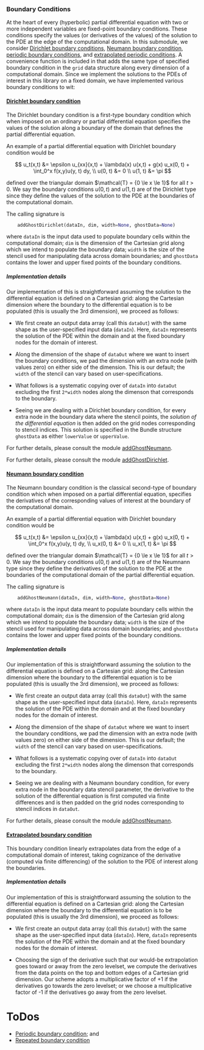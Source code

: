### Boundary Conditions 

At the heart of every (hyperbolic) partial differential equation with two or more independent variables are fixed-point boundary conditions. These conditions specify the values (or derivatives of the values) of the solution to the PDE at the edge of the computational domain. In this submodule, we consider [Dirichlet boundary conditions](../BoundaryCondition/add_ghost_dirichlet.py), [Neumann boundary condition](../BoundaryCondition/add_ghost_neumann.py), [periodic boundary conditions](../BoundaryCondition/add_ghost_periodic.py), and [extrapolated periodic conditions](../BoundaryCondition/add_ghost_extrapolate.py). A convenience function is included in that adds the same type of specified boundary condition in the `grid` data structure along every dimension of a computational domain. Since we implement the solutions to the PDEs of interest in this library on a fixed domain, we have implemented various boundary conditions to wit:

#### [Dirichlet boundary condition](../BoundaryCondition/add_ghost_dirichlet.py)

The Dirichlet boundary condition is a first-type boundary condition which when imposed on an ordinary or partial differential equation specifies the values of the solution along a boundary of the domain that defines the partial differential equation.

An example of a partial differential equation with Dirichlet boundary condition would be 

$$ u_t(x,t) &= \epsilon u_{xx}(x,t) + \lambda(x) u(x,t) + g(x) u_x(0, t) + \int_0^x f(x,y)u(y, t) dy, \\ 
u(0, t) &= 0 \\
u(1, t) &= \pi 
$$

defined over the triangular domain $\mathcal{T} = \{0 \le x \le 1}$ for all $t>0$. We say the boundary conditions $u(0, t)$ and $u(1, t)$ are of the Dirichlet type since they define the values of the solution to the PDE at the boundaries of the computational domain.

The calling signature is 

```python 
    addGhostDirichlet(dataIn, dim, width=None, ghostData=None)
```

where `dataIn` is the input data used to populate boundary cells within the computational domain; `dim` is the dimension of the Cartesian grid along which we intend to populate the boundary data; `width` is the size of the stencil used for manipulating data across domain boundaries; and `ghostData` contains the lower and upper fixed points of the boundary conditions. 

##### Implementation details

Our implementation of this is straightforward assuming the solution to the differential equation is defined on a Cartesian grid: along the Cartesian dimension where the boundary to the differential equation is to be populated (this is usually the 3rd dimension), we proceed as follows: 

+ We first create an output data array (call this `dataOut`) with the same shape as the user-specified input data (`dataIn`). Here, `dataIn` represents the solution of the PDE within the domain and at the fixed boundary nodes for the domain of interest.

+ Along the dimension of the shape of `dataOut` where we want to insert the boundary conditions, we pad the dimension with an extra node (with values zero) on either side of the dimension. This is our default; the `width` of the stencil can vary based on user-specifications.
    
+ What follows is a systematic copying over of `dataIn` into `dataOut` excluding the first `2*width` nodes along the dimenson that corresponds to the boundary. 
    
+ Seeing we are dealing with a Dirichlet boundary condition, for every extra node in the boundary data where the stencil points, the _solution of the differential equation_ is then added on the grid nodes corresponding to stencil indices. This solution is specified in the Bundle structure `ghostData` as either `lowerValue` or `upperValue`.

For further details, please consult the module [addGhostNeumann](../BoundaryCondition/add_ghost_neumann.py).


For further details, please consult the module [addGhostDirichlet](../BoundaryCondition/add_ghost_dirichlet.py).

#### [Neumann boundary condition](../BoundaryCondition/add_ghost_neumann.py)

The Neumann boundary condition is the classical second-type of boundary condition which when imposed on a partial differential equation, specifies the derivatives of the corresponding values of interest at the boundary of the computational domain. 

An example of a partial differential equation with Dirichlet boundary condition would be 

$$ u_t(x,t) &= \epsilon u_{xx}(x,t) + \lambda(x) u(x,t) + g(x) u_x(0, t) + \int_0^x f(x,y)u(y, t) dy, \\ 
u_x(0, t) &= 0 \\
u_x(1, t) &= \pi 
$$

defined over the triangular domain $\mathcal{T} = \{0 \le x \le 1}$ for all $t>0$. We say the boundary conditions $u(0, t)$ and $u(1, t)$ are of the Neumnann type since they define the derivatives of the solution to the PDE at the boundaries of the computational domain of the partial differential equation. 

The calling signature is 

```python 
    addGhostNeumann(dataIn, dim, width=None, ghostData=None)
```

where `dataIn` is the input data meant to populate boundary cells within the computational domain; `dim` is the dimension of the Cartesian grid along which we intend to populate the boundary data; `width` is the size of the stencil used for manipulating data across domain boundaries; and `ghostData` contains the lower and upper fixed points of the boundary conditions.

##### Implementation details
    
Our implementation of this is straightforward assuming the solution to the differential equation is defined on a Cartesian grid: along the Cartesian dimension where the boundary to the differential equation is to be populated (this is usually the 3rd dimension), we proceed as follows: 

+ We first create an output data array (call this `dataOut`) with the same shape as the user-specified input data (`dataIn`). Here, `dataIn` represents the solution of the PDE within the domain and at the fixed boundary nodes for the domain of interest.

+ Along the dimension of the shape of `dataOut` where we want to insert the boundary conditions, we pad the dimension with an extra node (with values zero) on either side of the dimension. This is our default; the `width` of the stencil can vary based on user-specifications.
    
+ What follows is a systematic copying over of `dataIn` into `dataOut` excluding the first `2*width` nodes along the dimenson that corresponds to the boundary. 
    
+ Seeing we are dealing with a Neumann boundary condition, for every extra node in the boundary data stencil parameter, the derivative to the solution of the differential equation is first computed via finite differences and is then padded on the grid nodes corresponding to stencil indices in `dataOut`.

For further details, please consult the module [addGhostNeumann](../BoundaryCondition/add_ghost_neumann.py).

#### [Extrapolated boundary condition](../BoundaryCondition/add_ghost_extrapolate.py)

This boundary condition linearly extrapolates data from the edge of a computational domain of interest, taking cognizance of the derivative (computed via finite differencing) of the solution to the PDE of interest along the boundaries. 

##### Implementation details
    
Our implementation of this is straightforward assuming the solution to the differential equation is defined on a Cartesian grid: along the Cartesian dimension where the boundary to the differential equation is to be populated (this is usually the 3rd dimension), we proceed as follows: 


+ We first create an output data array (call this `dataOut`) with the same shape as the user-specified input data (`dataIn`). Here, `dataIn` represents the solution of the PDE within the domain and at the fixed boundary nodes for the domain of interest.

+ Choosing the sign of the derivative such that our would-be extrapolation goes toward  or away from the zero levelset, we compute the derivatives from the data points on the top and bottom edges of a Cartesian grid dimension. Our scheme adopts a multiplicative factor of +1 if the derivatives go towards the zero levelset; or we choose a multiplicative factor of -1 if the derivatives go away from the zero levelset.


# ToDos
+ [Periodic boundary condition](../BoundaryCondition/add_ghost_periodic.py); and
+ [Repeated boundary condition](../BoundaryCondition/add_ghost_all.py)
